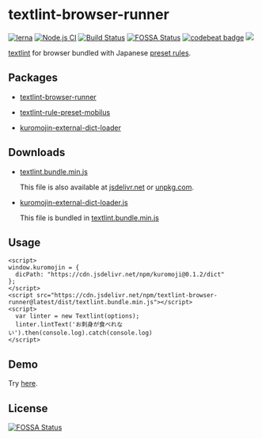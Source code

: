 # textlint-browser-runner
[![lerna](https://img.shields.io/badge/maintained%20with-lerna-cc00ff.svg)](https://lerna.js.org/)
[![Node.js CI](https://github.com/mobilusoss/textlint-browser-runner/workflows/Node.js%20CI/badge.svg)](https://github.com/mobilusoss/textlint-browser-runner/actions?query=workflow%3A%22Node.js+CI%22)
[![Build Status](https://travis-ci.com/mobilusoss/textlint-browser-runner.svg?branch=master)](https://travis-ci.com/mobilusoss/textlint-browser-runner)
[![FOSSA Status](https://app.fossa.io/api/projects/git%2Bgithub.com%2Fmobilusoss%2Ftextlint-browser-runner.svg?type=shield)](https://app.fossa.io/projects/git%2Bgithub.com%2Fmobilusoss%2Ftextlint-browser-runner?ref=badge_shield)
[![codebeat badge](https://codebeat.co/badges/7d36c660-3695-47cd-b0a8-d8490200f6f9)](https://codebeat.co/projects/github-com-mobilusoss-textlint-browser-runner-master)
[![](https://data.jsdelivr.com/v1/package/npm/textlint-browser-runner/badge)](https://www.jsdelivr.com/package/npm/textlint-browser-runner)

[textlint](https://github.com/textlint/textlint "textlint") for browser bundled with Japanese [preset rules](https://www.npmjs.com/package/textlint-rule-preset-mobilus).

## Packages

- [textlint-browser-runner](https://www.npmjs.com/package/textlint-browser-runner)

- [textlint-rule-preset-mobilus](https://www.npmjs.com/package/textlint-rule-preset-mobilus)

- [kuromojin-external-dict-loader](https://github.com/mobilusoss/textlint-browser-runner/tree/master/packages/kuromojin-external-dict-loader)


## Downloads

- [textlint.bundle.min.js](https://mobilusoss.github.io/textlint-browser-runner/downloads/textlint.bundle.min.js)

  This file is also available at [jsdelivr.net](https://cdn.jsdelivr.net/npm/textlint-browser-runner/index.min.js) or [unpkg.com](https://unpkg.com/textlint-browser-runner/dist/textlint.bundle.min.js).

- [kuromojin-external-dict-loader.js](https://mobilusoss.github.io/textlint-browser-runner/downloads/kuromojin-external-dict-loader.js)

  This file is bundled in [textlint.bundle.min.js](https://mobilusoss.github.io/textlint-browser-runner/downloads/textlint.bundle.min.js)


## Usage


```
<script>
window.kuromojin = {
  dicPath: "https://cdn.jsdelivr.net/npm/kuromoji@0.1.2/dict"
};
</script>
<script src="https://cdn.jsdelivr.net/npm/textlint-browser-runner@latest/dist/textlint.bundle.min.js"></script>
<script>
  var linter = new Textlint(options);
  linter.lintText('お刺身が食べれない').then(console.log).catch(console.log)
</script>
```

## Demo

Try [here](https://mobilusoss.github.io/textlint-browser-runner/demo.html).

## License
[![FOSSA Status](https://app.fossa.io/api/projects/git%2Bgithub.com%2Fmobilusoss%2Ftextlint-browser-runner.svg?type=large)](https://app.fossa.io/projects/git%2Bgithub.com%2Fmobilusoss%2Ftextlint-browser-runner?ref=badge_large)
